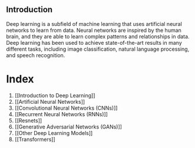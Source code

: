 ## Introduction

Deep learning is a subfield of machine learning that uses artificial neural networks to learn from data. Neural networks are inspired by the human brain, and they are able to learn complex patterns and relationships in data. Deep learning has been used to achieve state-of-the-art results in many different tasks, including image classification, natural language processing, and speech recognition.


# Index
1. [[Introduction to Deep Learning]]
2. [[Artificial Neural Networks]]
3. [[Convolutional Neural Networks (CNNs)]]
4. [[Recurrent Neural Networks (RNNs)]]
5. [[Resnets]]
6. [[Generative Adversarial Networks (GANs)]]
7. [[Other Deep Learning Models]]
8. [[Transformers]]
